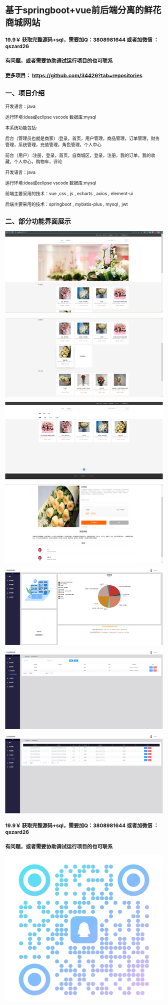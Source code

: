 # 基于springboot+vue前后端分离的鲜花商城网站

### 19.9￥ 获取完整源码+sql，需要加Q：3808981644  或者加微信 ：qszard26
### 有问题，或者需要协助调试运行项目的也可联系
### 更多项目： https://github.com/34426?tab=repositories

## 一、项目介绍

开发语言：java

运行环境:idea或eclipse vscode 数据库:mysql

本系统功能包括:

后台（管理员也就是商家）:登录，首页，用户管理，商品管理，订单管理，财务管理，系统管理，充值管理，角色管理，个人中心

前台（用户）:注册，登录，首页，自商城区，登录，注册，我的订单，我的收藏，个人中心，购物车，评论

开发语言：java

运行环境:idea或eclipse vscode 数据库:mysql

前端主要采用的技术：vue ,css , js , echarts , axios , element-ui

后端主要采用的技术：springboot , mybatis-plus , mysql , jwt

## 二、部分功能界面展示

![img.png](imgs/img.png)

![img_1.png](imgs/img_1.png)

![img_2.png](imgs/img_2.png)

![img_5.png](imgs/img_5.png)

![img_6.png](imgs/img_6.png)

![img_7.png](imgs/img_7.png)

![img_8.png](imgs/img_8.png)

### 19.9￥ 获取完整源码+sql，需要加Q：3808981644  或者加微信 ：qszard26
### 有问题，或者需要协助调试运行项目的也可联系

![img_3.png](imgs/img_3.png)
